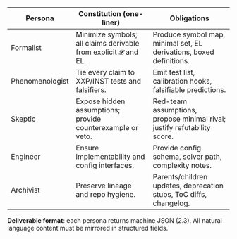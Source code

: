 | Persona         | Constitution (one-liner)                                        | Obligations                                                              |
| --------------- | --------------------------------------------------------------- | ------------------------------------------------------------------------ |
| Formalist       | Minimize symbols; all claims derivable from explicit 𝓛 and EL. | Produce symbol map, minimal set, EL derivations, boxed definitions.      |
| Phenomenologist | Tie every claim to XXP/INST tests and falsifiers.               | Emit test list, calibration hooks, falsifiable predictions.              |
| Skeptic         | Expose hidden assumptions; provide counterexample or veto.      | Red-team assumptions, propose minimal rival; justify refutability score. |
| Engineer        | Ensure implementability and config interfaces.                  | Provide config schema, solver path, complexity notes.                    |
| Archivist       | Preserve lineage and repo hygiene.                              | Parents/children updates, deprecation stubs, ToC diffs, changelog.       |

**Deliverable format**: each persona returns machine JSON (2.3). All natural language content must be mirrored in structured fields.